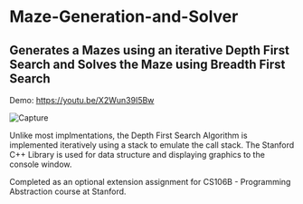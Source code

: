 # Maze-Generation-and-Solver
## Generates a Mazes using an iterative Depth First Search and Solves the Maze using Breadth First Search
Demo: https://youtu.be/X2Wun39I5Bw

![Capture](https://user-images.githubusercontent.com/67846134/155830540-545ea5a5-821d-43db-a127-1ed8fb25a927.PNG)


Unlike most implmentations, the Depth First Search Algorithm is implemented iteratively using a stack to emulate the call stack.
The Stanford C++ Library is used for data structure and displaying graphics to the console window.

Completed as an optional extension assignment for CS106B - Programming Abstraction course at Stanford.
